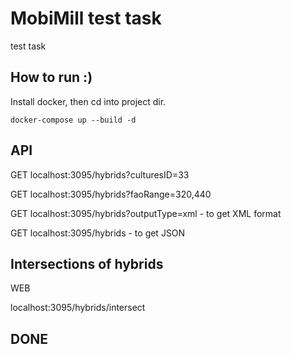 # MobiMill test task
test task

## How to run :)
Install docker, then cd into project dir.
```
docker-compose up --build -d
```

## API
GET localhost:3095/hybrids?culturesID=33

GET localhost:3095/hybrids?faoRange=320,440

GET localhost:3095/hybrids?outputType=xml - to get XML format

GET localhost:3095/hybrids - to get JSON

## Intersections of hybrids
WEB 

localhost:3095/hybrids/intersect

## DONE

